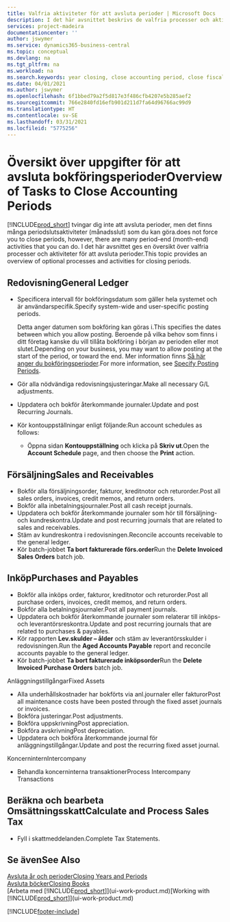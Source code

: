 ```yaml
---
title: Valfria aktiviteter för att avsluta perioder | Microsoft Docs
description: I det här avsnittet beskrivs de valfria processer och aktiviteter för att avsluta bokföringsperioder i Business Central.
services: project-madeira
documentationcenter: ''
author: jswymer
ms.service: dynamics365-business-central
ms.topic: conceptual
ms.devlang: na
ms.tgt_pltfrm: na
ms.workload: na
ms.search.keywords: year closing, close accounting period, close fiscal year, aging, creditor payments, vendor payments
ms.date: 04/01/2021
ms.author: jswymer
ms.openlocfilehash: 6f1bbed79a2f5d817e3f486cfb4207e5b285aef2
ms.sourcegitcommit: 766e2840fd16efb901d211d7fa64d96766ac99d9
ms.translationtype: HT
ms.contentlocale: sv-SE
ms.lasthandoff: 03/31/2021
ms.locfileid: "5775256"
---
```

# <a name="overview-of-tasks-to-close-accounting-periods"></a><span data-ttu-id="2b7fd-103">Översikt över uppgifter för att avsluta bokföringsperioder</span><span class="sxs-lookup"><span data-stu-id="2b7fd-103">Overview of Tasks to Close Accounting Periods</span></span>
[!INCLUDE[prod_short](includes/prod_short.md)] <span data-ttu-id="2b7fd-104">tvingar dig inte att avsluta perioder, men det finns många periodslutsaktiviteter (månadsslut) som du kan göra.</span><span class="sxs-lookup"><span data-stu-id="2b7fd-104">does not force you to close periods, however, there are many period-end (month-end) activities that you can do.</span></span> <span data-ttu-id="2b7fd-105">I det här avsnittet ges en översikt över valfria processer och aktiviteter för att avsluta perioder.</span><span class="sxs-lookup"><span data-stu-id="2b7fd-105">This topic provides an overview of optional processes and activities for closing periods.</span></span>  

## <a name="general-ledger"></a><span data-ttu-id="2b7fd-106">Redovisning</span><span class="sxs-lookup"><span data-stu-id="2b7fd-106">General Ledger</span></span>
* <span data-ttu-id="2b7fd-107">Specificera intervall för bokföringsdatum som gäller hela systemet och är användarspecifik.</span><span class="sxs-lookup"><span data-stu-id="2b7fd-107">Specify system-wide and user-specific posting periods.</span></span>  

    <span data-ttu-id="2b7fd-108">Detta anger datumen som bokföring kan göras i.</span><span class="sxs-lookup"><span data-stu-id="2b7fd-108">This specifies the dates between which you allow posting.</span></span> <span data-ttu-id="2b7fd-109">Beroende på vilka behov som finns i ditt företag kanske du vill tillåta bokföring i början av perioden eller mot slutet.</span><span class="sxs-lookup"><span data-stu-id="2b7fd-109">Depending on your business, you may want to allow posting at the start of the period, or toward the end.</span></span> <span data-ttu-id="2b7fd-110">Mer information finns [Så här anger du bokföringsperioder](finance-how-specify-posting-periods.md).</span><span class="sxs-lookup"><span data-stu-id="2b7fd-110">For more information, see [Specify Posting Periods](finance-how-specify-posting-periods.md).</span></span>  
* <span data-ttu-id="2b7fd-111">Gör alla nödvändiga redovisningsjusteringar.</span><span class="sxs-lookup"><span data-stu-id="2b7fd-111">Make all necessary G/L adjustments.</span></span>  
* <span data-ttu-id="2b7fd-112">Uppdatera och bokför återkommande journaler.</span><span class="sxs-lookup"><span data-stu-id="2b7fd-112">Update and post Recurring Journals.</span></span>  
  <!--* Process Consolidations-->
* <span data-ttu-id="2b7fd-113">Kör kontouppställningar enligt följande:</span><span class="sxs-lookup"><span data-stu-id="2b7fd-113">Run account schedules as follows:</span></span>  
  * <span data-ttu-id="2b7fd-114">Öppna sidan **Kontouppställning** och klicka på **Skriv ut**.</span><span class="sxs-lookup"><span data-stu-id="2b7fd-114">Open the **Account Schedule** page, and then choose the **Print** action.</span></span>  

## <a name="sales-and-receivables"></a><span data-ttu-id="2b7fd-115">Försäljning</span><span class="sxs-lookup"><span data-stu-id="2b7fd-115">Sales and Receivables</span></span>
* <span data-ttu-id="2b7fd-116">Bokför alla försäljningsorder, fakturor, kreditnotor och returorder.</span><span class="sxs-lookup"><span data-stu-id="2b7fd-116">Post all sales orders, invoices, credit memos, and return orders.</span></span>  
* <span data-ttu-id="2b7fd-117">Bokför alla inbetalningsjournaler.</span><span class="sxs-lookup"><span data-stu-id="2b7fd-117">Post all cash receipt journals.</span></span>  
* <span data-ttu-id="2b7fd-118">Uppdatera och bokför återkommande journaler som hör till försäljning- och kundreskontra.</span><span class="sxs-lookup"><span data-stu-id="2b7fd-118">Update and post recurring journals that are related to sales and receivables.</span></span>  
* <span data-ttu-id="2b7fd-119">Stäm av kundreskontra i redovisningen.</span><span class="sxs-lookup"><span data-stu-id="2b7fd-119">Reconcile accounts receivable to the general ledger.</span></span>  
* <span data-ttu-id="2b7fd-120">Kör batch-jobbet **Ta bort fakturerade förs.order**</span><span class="sxs-lookup"><span data-stu-id="2b7fd-120">Run the **Delete Invoiced Sales Orders** batch job.</span></span>  

## <a name="purchases-and-payables"></a><span data-ttu-id="2b7fd-121">Inköp</span><span class="sxs-lookup"><span data-stu-id="2b7fd-121">Purchases and Payables</span></span>
* <span data-ttu-id="2b7fd-122">Bokför alla inköps order, fakturor, kreditnotor och returorder.</span><span class="sxs-lookup"><span data-stu-id="2b7fd-122">Post all purchase orders, invoices, credit memos, and return orders.</span></span>  
* <span data-ttu-id="2b7fd-123">Bokför alla betalningsjournaler.</span><span class="sxs-lookup"><span data-stu-id="2b7fd-123">Post all payment journals.</span></span>  
* <span data-ttu-id="2b7fd-124">Uppdatera och bokför återkommande journaler som relaterar till inköps- och leverantörsreskontra.</span><span class="sxs-lookup"><span data-stu-id="2b7fd-124">Update and post recurring journals that are related to purchases & payables.</span></span>  
* <span data-ttu-id="2b7fd-125">Kör rapporten **Lev.skulder – ålder** och stäm av leverantörsskulder i redovisningen.</span><span class="sxs-lookup"><span data-stu-id="2b7fd-125">Run the **Aged Accounts Payable** report and reconcile accounts payable to the general ledger.</span></span>  
* <span data-ttu-id="2b7fd-126">Kör batch-jobbet **Ta bort fakturerade inköpsorder**</span><span class="sxs-lookup"><span data-stu-id="2b7fd-126">Run the **Delete Invoiced Purchase Orders** batch job.</span></span>  

<span data-ttu-id="2b7fd-127">Anläggningstillgångar</span><span class="sxs-lookup"><span data-stu-id="2b7fd-127">Fixed Assets</span></span>
* <span data-ttu-id="2b7fd-128">Alla underhållskostnader har bokförts via anl.journaler eller fakturor</span><span class="sxs-lookup"><span data-stu-id="2b7fd-128">Post all maintenance costs have been posted through the fixed asset journals or invoices.</span></span>
* <span data-ttu-id="2b7fd-129">Bokföra justeringar.</span><span class="sxs-lookup"><span data-stu-id="2b7fd-129">Post adjustments.</span></span>
* <span data-ttu-id="2b7fd-130">Bokföra uppskrivning</span><span class="sxs-lookup"><span data-stu-id="2b7fd-130">Post appreciation.</span></span>
* <span data-ttu-id="2b7fd-131">Bokföra avskrivning</span><span class="sxs-lookup"><span data-stu-id="2b7fd-131">Post depreciation.</span></span>
* <span data-ttu-id="2b7fd-132">Uppdatera och bokföra återkommande journal för anläggningstillgångar.</span><span class="sxs-lookup"><span data-stu-id="2b7fd-132">Update and post the recurring fixed asset journal.</span></span>

<span data-ttu-id="2b7fd-133">Koncernintern</span><span class="sxs-lookup"><span data-stu-id="2b7fd-133">Intercompany</span></span>
* <span data-ttu-id="2b7fd-134">Behandla koncerninterna transaktioner</span><span class="sxs-lookup"><span data-stu-id="2b7fd-134">Process Intercompany Transactions</span></span>

## <a name="calculate-and-process-sales-tax"></a><span data-ttu-id="2b7fd-135">Beräkna och bearbeta Omsättningsskatt</span><span class="sxs-lookup"><span data-stu-id="2b7fd-135">Calculate and Process Sales Tax</span></span>
* <span data-ttu-id="2b7fd-136">Fyll i skattmeddelanden.</span><span class="sxs-lookup"><span data-stu-id="2b7fd-136">Complete Tax Statements.</span></span>  

## <a name="see-also"></a><span data-ttu-id="2b7fd-137">Se även</span><span class="sxs-lookup"><span data-stu-id="2b7fd-137">See Also</span></span>
[<span data-ttu-id="2b7fd-138">Avsluta år och perioder</span><span class="sxs-lookup"><span data-stu-id="2b7fd-138">Closing Years and Periods</span></span>](year-close-years-periods.md)  
[<span data-ttu-id="2b7fd-139">Avsluta böcker</span><span class="sxs-lookup"><span data-stu-id="2b7fd-139">Closing Books</span></span>](year-close-books.md)  
<span data-ttu-id="2b7fd-140">[Arbeta med [!INCLUDE[prod_short](includes/prod_short.md)]](ui-work-product.md)</span><span class="sxs-lookup"><span data-stu-id="2b7fd-140">[Working with [!INCLUDE[prod_short](includes/prod_short.md)]](ui-work-product.md)</span></span>


[!INCLUDE[footer-include](includes/footer-banner.md)]
